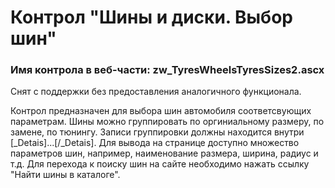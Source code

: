 ﻿---
description: 2.4.10.1
---
# Контрол "Шины и диски. Выбор шин"
### Имя контрола в веб-части: zw_TyresWheelsTyresSizes2.ascx
Снят с поддержки без предоставления аналогичного функционала.

Контрол предназначен для выбора шин автомобиля соответсвующих параметрам.
Шины можно группировать по оргиниальному размеру, по замене, по тюнингу. Записи группировки должны находится внутри [_Detais]...[/_Detais]. 
Для вывода на странице доступно множество параметров шин, например, наименование размера, ширина, радиус и т.д.
Для перехода к поиску шин на сайте необходимо нажать ссылку "Найти шины в каталоге".
